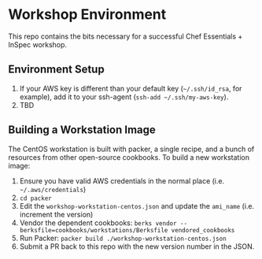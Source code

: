 # Workshop Environment

This repo contains the bits necessary for a successful Chef Essentials + InSpec workshop.

## Environment Setup

1. If your AWS key is different than your default key (`~/.ssh/id_rsa`, for example), add it to your ssh-agent (`ssh-add ~/.ssh/my-aws-key`).
1. TBD

## Building a Workstation Image

The CentOS workstation is built with packer, a single recipe, and a bunch of resources from other open-source cookbooks. To build a new workstation image:

1. Ensure you have valid AWS credentials in the normal place (i.e. `~/.aws/credentials`)
1. `cd packer`
1. Edit the `workshop-workstation-centos.json` and update the `ami_name` (i.e. increment the version)
1. Vendor the dependent cookbooks: `berks vendor --berksfile=cookbooks/workstations/Berksfile vendored_cookbooks`
1. Run Packer: `packer build ./workshop-workstation-centos.json`
1. Submit a PR back to this repo with the new version number in the JSON.
